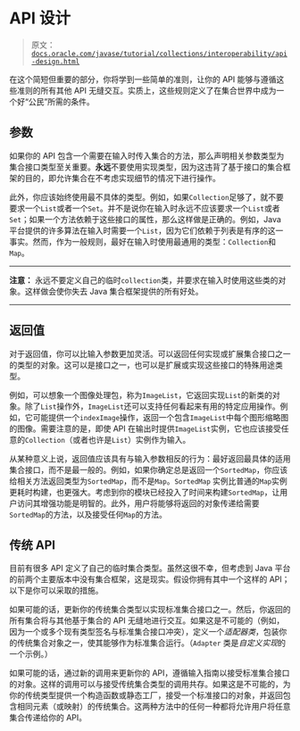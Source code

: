 # API 设计

> 原文：[`docs.oracle.com/javase/tutorial/collections/interoperability/api-design.html`](https://docs.oracle.com/javase/tutorial/collections/interoperability/api-design.html)

在这个简短但重要的部分，你将学到一些简单的准则，让你的 API 能够与遵循这些准则的所有其他 API 无缝交互。实质上，这些规则定义了在集合世界中成为一个好“公民”所需的条件。

## 参数

如果你的 API 包含一个需要在输入时传入集合的方法，那么声明相关参数类型为集合接口类型至关重要。**永远**不要使用实现类型，因为这违背了基于接口的集合框架的目的，即允许集合在不考虑实现细节的情况下进行操作。

此外，你应该始终使用最不具体的类型。例如，如果`Collection`足够了，就不要要求一个`List`或者一个`Set`。并不是说你在输入时永远不应该要求一个`List`或者`Set`；如果一个方法依赖于这些接口的属性，那么这样做是正确的。例如，Java 平台提供的许多算法在输入时需要一个`List`，因为它们依赖于列表是有序的这一事实。然而，作为一般规则，最好在输入时使用最通用的类型：`Collection`和`Map`。

* * *

**注意：** 永远不要定义自己的临时`collection`类，并要求在输入时使用这些类的对象。这样做会使你失去 Java 集合框架提供的所有好处。

* * *

## 返回值

对于返回值，你可以比输入参数更加灵活。可以返回任何实现或扩展集合接口之一的类型的对象。这可以是接口之一，也可以是扩展或实现这些接口的特殊用途类型。

例如，可以想象一个图像处理包，称为`ImageList`，它返回实现`List`的新类的对象。除了`List`操作外，`ImageList`还可以支持任何看起来有用的特定应用操作。例如，它可能提供一个`indexImage`操作，返回一个包含`ImageList`中每个图形缩略图的图像。需要注意的是，即使 API 在输出时提供`ImageList`实例，它也应该接受任意的`Collection`（或者也许是`List`）实例作为输入。

从某种意义上说，返回值应该具有与输入参数相反的行为：最好返回最具体的适用集合接口，而不是最一般的。例如，如果你确定总是返回一个`SortedMap`，你应该给相关方法返回类型为`SortedMap`，而不是`Map`。`SortedMap` 实例比普通的`Map`实例更耗时构建，也更强大。考虑到你的模块已经投入了时间来构建`SortedMap`，让用户访问其增强功能是明智的。此外，用户将能够将返回的对象传递给需要`SortedMap`的方法，以及接受任何`Map`的方法。

## 传统 API

目前有很多 API 定义了自己的临时集合类型。虽然这很不幸，但考虑到 Java 平台的前两个主要版本中没有集合框架，这是现实。假设你拥有其中一个这样的 API；以下是你可以采取的措施。

如果可能的话，更新你的传统集合类型以实现标准集合接口之一。然后，你返回的所有集合将与其他基于集合的 API 无缝地进行交互。如果这是不可能的（例如，因为一个或多个现有类型签名与标准集合接口冲突），定义一个*适配器类*，包装你的传统集合对象之一，使其能够作为标准集合运行。（`Adapter` 类是*自定义实现*的一个示例。）

如果可能的话，通过新的调用来更新你的 API，遵循输入指南以接受标准集合接口的对象。这样的调用可以与接受传统集合类型的调用共存。如果这是不可能的，为你的传统类型提供一个构造函数或静态工厂，接受一个标准接口的对象，并返回包含相同元素（或映射）的传统集合。这两种方法中的任何一种都将允许用户将任意集合传递给你的 API。
